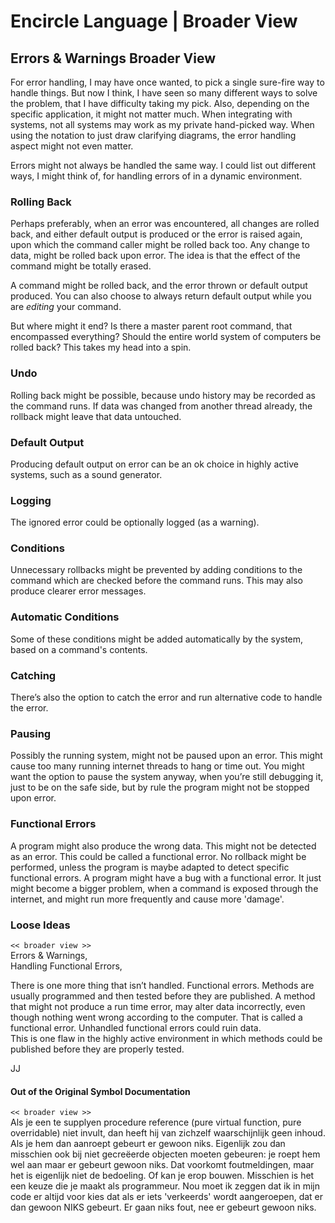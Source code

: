 Encircle Language | Broader View
================================

Errors & Warnings Broader View
------------------------------

For error handling, I may have once wanted, to pick a single sure-fire way to handle things. But now I think, I have seen so many different ways to solve the problem, that I have difficulty taking my pick. Also, depending on the specific application, it might not matter much. When integrating with systems, not all systems may work as my private hand-picked way. When using the notation to just draw clarifying diagrams, the error handling aspect might not even matter.

Errors might not always be handled the same way. I could list out different ways, I might think of, for handling errors of in a dynamic environment.

### Rolling Back

Perhaps preferably, when an error was encountered, all changes are rolled back, and either default output is produced or the error is raised again, upon which the command caller might be rolled back too. Any change to data, might be rolled back upon error. The idea is that the effect of the command might be totally erased.

A command might be rolled back, and the error thrown or default output produced. You can also choose to always return default output while you are *editing* your command.

But where might it end? Is there a master parent root command, that encompassed everything? Should the entire world system of computers be rolled back? This takes my head into a spin.

### Undo

Rolling back might be possible, because undo history may be recorded as the command runs. If data was changed from another thread already, the rollback might leave that data untouched.

### Default Output

Producing default output on error can be an ok choice in highly active systems, such as a sound generator.

### Logging

The ignored error could be optionally logged (as a warning).

### Conditions

Unnecessary rollbacks might be prevented by adding conditions to the command which are checked before the command runs. This may also produce clearer error messages.

### Automatic Conditions

Some of these conditions might be added automatically by the system, based on a command's contents.

### Catching

There’s also the option to catch the error and run alternative code to handle the error.

### Pausing

Possibly the running system, might not be paused upon an error. This might cause too many running internet threads to hang or time out. You might want the option to pause the system anyway, when you’re still debugging it, just to be on the safe side, but by rule the program might not be stopped upon error.

### Functional Errors

A program might also produce the wrong data. This might not be detected as an error. This could be called a functional error. No rollback might be performed, unless the program is maybe adapted to detect specific functional errors. A program might have a bug with a functional error. It just might become a bigger problem, when a command is exposed through the internet, and might run more frequently and cause more 'damage'.

### Loose Ideas

`<< broader view >>`  
Errors & Warnings,  
Handling Functional Errors,

There is one more thing that isn’t handled. Functional errors. Methods are usually programmed and then tested before they are published. A method that might not produce a run time error, may alter data incorrectly, even though nothing went wrong according to the computer. That is called a functional error. Unhandled functional errors could ruin data.  
This is one flaw in the highly active environment in which methods could be published before they are properly tested.

JJ

#### Out of the Original Symbol Documentation

`<< broader view >>`  
Als je een te supplyen procedure reference (pure virtual function, pure overridable) niet invult, dan heeft hij van zichzelf waarschijnlijk geen inhoud. Als je hem dan aanroept gebeurt er gewoon niks. Eigenlijk zou dan misschien ook bij niet gecreëerde objecten moeten gebeuren: je roept hem wel aan maar er gebeurt gewoon niks. Dat voorkomt foutmeldingen, maar het is eigenlijk niet de bedoeling. Of kan je erop bouwen. Misschien is het een keuze die je maakt als programmeur. Nou moet ik zeggen dat ik in mijn code er altijd voor kies dat als er iets 'verkeerds' wordt aangeroepen, dat er dan gewoon NIKS gebeurt. Er gaan niks fout, nee er gebeurt gewoon niks.